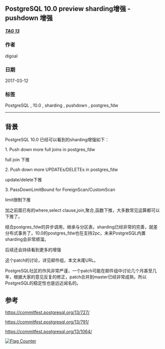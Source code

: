 ## PostgreSQL 10.0 preview sharding增强 - pushdown 增强  
##### [TAG 13](../class/13.md)
                                                      
### 作者                                                                                                   
digoal                                                 
                                                        
### 日期                                                   
2017-03-12                                                  
                                                    
### 标签                                                 
PostgreSQL , 10.0 , sharding , pushdown , postgres_fdw  
                                                      
----                                                
                                                         
## 背景                               
PostgreSQL 10.0 已经可以看到的sharding增强如下：  
  
1\. Push down more full joins in postgres_fdw  
  
full join 下推  
  
2\. Push down more UPDATEs/DELETEs in postgres_fdw  
  
update/delete下推  
  
3\. PassDownLimitBound for ForeignScan/CustomScan  
  
limit限制下推  
  
加之前面已有的where,select clause,join,聚合,函数下推，大多数常见运算都可以下推了。  
  
结合postgres_fdw的异步调用，继承与分区表，sharding已经非常的完善，就差分布式事务了，10.0的postgres_fdw也在支持2pc，未来PostgreSQL内置sharding会非常顺溜。  
  
后续还会持续看到更多的增强  
  
这个patch的讨论，详见邮件组，本文末尾URL。  
  
PostgreSQL社区的作风非常严谨，一个patch可能在邮件组中讨论几个月甚至几年，根据大家的意见反复的修正，patch合并到master已经非常成熟，所以PostgreSQL的稳定性也是远近闻名的。  
      
## 参考      
https://commitfest.postgresql.org/13/727/  
  
https://commitfest.postgresql.org/13/791/  
  
https://commitfest.postgresql.org/13/1064/  
    

  
<a rel="nofollow" href="http://info.flagcounter.com/h9V1"  ><img src="http://s03.flagcounter.com/count/h9V1/bg_FFFFFF/txt_000000/border_CCCCCC/columns_2/maxflags_12/viewers_0/labels_0/pageviews_0/flags_0/"  alt="Flag Counter"  border="0"  ></a>  
  
